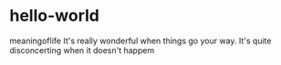 # hello-world
meaningoflife
It's really wonderful when things go your way. 
It's quite disconcerting when it doesn't happem
